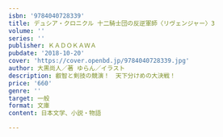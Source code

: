 ```yaml
---
isbn: '9784040728339'
title: デュシア・クロニクル 十二騎士団の反逆軍師〈リヴェンジャー〉3
volume: ''
series: ''
publisher: ＫＡＤＯＫＡＷＡ
pubdate: '2018-10-20'
cover: 'https://cover.openbd.jp/9784040728339.jpg'
author: 大黒尚人／著 ゆらん／イラスト
description: 叡智と剣技の競演！　天下分けめの大決戦！
price: '660'
genre: ''
target: 一般
format: 文庫
content: 日本文学、小説・物語

---
```

